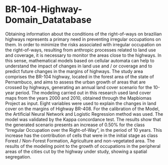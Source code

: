 # BR-104-Highway-Domain_Datatabase
Obtaining information about the conditions of the right-of-ways on brazilian highways represents a primary need in preventing irregular occupations on them. In order to minimize the risks associated with irregular occupation on the right-of-ways, resulting from anthropic processes related to land use and coverage, it is necessary to monitor the areas close to the highways. In this sense, mathematical models based on cellular automata can help to understand the impact of changes in land use and / or coverage and to predict future changes in the margins of highways. The study area comprises the BR-104 highway, located in the forest area of the state of Pernambuco, and aims to assess the urban growth of areas that are crossed by highways, generating an annual land cover scenario for the 10-year period. The modeling carried out in this research used land cover maps from the years 2000 and 2010, obtained through the Mapbiomas Project as input. Eight variables were used to explain the changes in land cover on the margins of Highway BR-408. For the calibration of the Model, the Artificial Neural Network and Logistic Regression method was used. The model was validated by the Kappa concordance test. The results show that the generated scenario presents an increase of 0.50% for the class “Irregular Occupation over the Right-of-Way”, in the period of 10 years. This increase has the contribution of cells that were in the initial stage as class Forest / Non-Forest Formation, Agriculture and non-vegetated area. The results of the modeling point to the growth of occupations in the peripheral areas of the cities cut by the highway under study, showing a spatial segregation.
